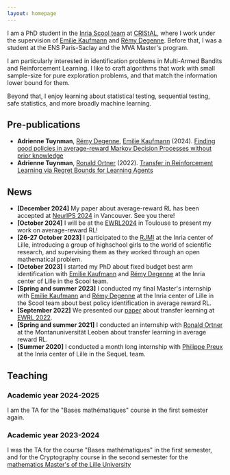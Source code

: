 ```yaml
---
layout: homepage
---
```


I am a PhD student in the [Inria Scool team](https://team.inria.fr/scool/) at [CRIStAL](https://www.cristal.univ-lille.fr/), where I work under the supervision of [Emilie Kaufmann](https://emiliekaufmann.github.io/) and [Rémy Degenne](https://remydegenne.github.io/). Before that, I was a student at the ENS Paris-Saclay and the MVA Master's program.

I am particularly interested in identification problems in Multi-Armed Bandits and Reinforcement Learning. I like to craft algorithms that work with small sample-size for pure exploration problems, and that match the information lower bound for them.

Beyond that, I enjoy learning about statistical testing, sequential testing, safe statistics, and more broadly machine learning.

## Pre-publications

- **Adrienne Tuynman**, [Rémy Degenne](https://remydegenne.github.io/), [Emilie Kaufmann](https://emiliekaufmann.github.io/) (2024). [Finding good policies in average-reward Markov Decision Processes without prior knowledge](https://arxiv.org/abs/2405.17108)
- **Adrienne Tuynman**, [Ronald Ortner](https://ortner.unileoben.ac.at/) (2022). [Transfer in Reinforcement Learning via Regret Bounds for Learning Agents](https://arxiv.org/abs/2202.01182)

## News

- **[December 2024]** My paper about average-reward RL has been accepted at [NeurIPS 2024](https://neurips.cc/) in Vancouver. See you there!
- **[October 2024]** I will be at the [EWRL2024](https://ewrl.wordpress.com/ewrl17-2024/) in Toulouse to present my work on average-reward RL!
- **[26-27 October 2023]** I participated to the [RJMI](https://filles-et-maths.fr/rjmi/) at the Inria center of Lille, introducing a group of highschool girls to the world of scientific research, and supervising them as they worked through an open mathematical problem.
- **[October 2023]** I started my PhD about fixed budget best arm identification with [Emilie Kaufmann](https://emiliekaufmann.github.io/) and [Rémy Degenne](https://remydegenne.github.io/) at the Inria center of Lille in the Scool team.
- **[Spring and summer 2023]** I conducted my final Master's internship with [Emilie Kaufmann](https://emiliekaufmann.github.io/) and [Rémy Degenne](https://remydegenne.github.io/) at the Inria center of Lille in the Scool team about best policy identification in average reward RL.
- **[September 2022]** We presented our [paper](https://ewrl.files.wordpress.com/2022/09/multiagentregret.pdf) about transfer learning at [EWRL 2022](https://ewrl.wordpress.com/past-ewrl/ewrl15-2022/).
- **[Spring and summer 2021]** I conducted an internship with [Ronald Ortner](https://ortner.unileoben.ac.at/) at the Montanuniversität Leoben about transfer learning in average reward RL.
- **[Summer 2020]** I conducted a month long internship with [Philippe Preux](https://philippe-preux.github.io/) at the Inria center of Lille in the SequeL team.


## Teaching

### Academic year 2024-2025

I am the TA for the "Bases mathématiques" course in the first semester again.

### Academic year 2023-2024

I was the TA for the course "Bases mathématiques" in the first semester, and for the Cryptography course in the second semester for the [mathematics Master's of the Lille University](https://sciences-technologies.univ-lille.fr/mathematiques/formation/master-mention-mathematiques-et-applications/parcours-mfca)

